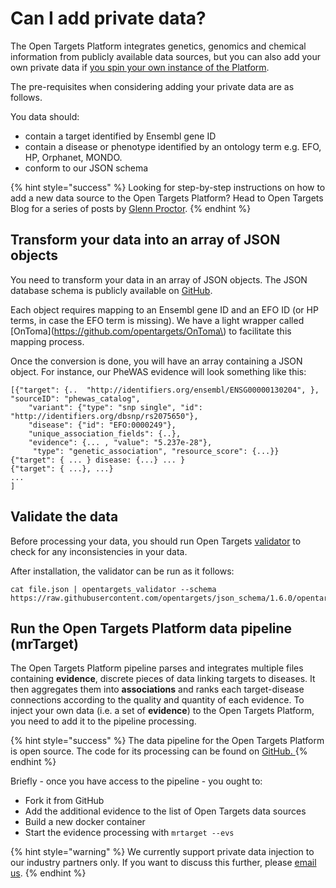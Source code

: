 # Can I add private data?

The Open Targets Platform integrates genetics, genomics and chemical information from publicly available data sources, but you can also add your own private data if [you spin your own instance of the Platform](https://docs.targetvalidation.org/faq/spin-your-own-instance).

The  pre-requisites when considering adding your private data are as follows. 

You data should:

* contain a target identified by Ensembl gene ID
* contain a disease or phenotype identified by an ontology term e.g. EFO, HP, Orphanet, MONDO.
* conform to our JSON schema

{% hint style="success" %}
Looking for step-by-step instructions on how to add a new data source to the Open Targets Platform? Head to Open Targets Blog for a series of posts by [Glenn Proctor](http://blog.opentargets.org/author/glennproctor/).
{% endhint %}

## Transform your data into an array of JSON objects

You need to transform your data in an array of JSON objects. The JSON database schema is publicly available on [GitHub](https://github.com/opentargets/json_schema).

Each object requires mapping to an Ensembl gene ID and an EFO ID \(or HP terms, in case the EFO term is missing\). We have a light wrapper called [OnToma](https://github.com/opentargets/OnToma\) to facilitate this mapping process.

Once the conversion is done, you will have an array containing a JSON object. For instance, our PheWAS evidence will look something like this:

```text
[{"target": {..  "http://identifiers.org/ensembl/ENSG00000130204", }, "sourceID": "phewas_catalog", 
    "variant": {"type": "snp single", "id": "http://identifiers.org/dbsnp/rs2075650"}, 
    "disease": {"id": "EFO:0000249"}, 
    "unique_association_fields": {..}, 
    "evidence": {... , "value": "5.237e-28"}, 
     "type": "genetic_association", "resource_score": {...}}
{"target": { ... } disease: {...} ... }
{"target": { ...}, ...}
...
]
```

## Validate the data

Before processing your data, you should run Open Targets [validator](https://github.com/opentargets/validator) to check for any inconsistencies in your data.

After installation, the validator can be run as it follows:

```text
cat file.json | opentargets_validator --schema https://raw.githubusercontent.com/opentargets/json_schema/1.6.0/opentargets.json
```

## Run the Open Targets Platform data pipeline \(mrTarget\)

The Open Targets Platform pipeline parses and integrates multiple files containing **evidence**, discrete pieces of data linking targets to diseases. It then aggregates them into **associations** and ranks each target-disease connections according to the quality and quantity of each evidence. To inject your own data \(i.e. a set of **evidence**\) to the Open Targets Platform, you need to add it to the pipeline processing.

{% hint style="success" %}
The data pipeline for the Open Targets Platform is open source. The code for its processing can be found on [GitHub. ](https://github.com/opentargets/data_pipeline)
{% endhint %}

Briefly - once you have access to the pipeline - you ought to:

* Fork it from GitHub
* Add the additional evidence to the list of Open Targets data sources
* Build a new docker container
* Start the evidence processing with `mrtarget --evs`

{% hint style="warning" %}
We currently support private data injection to our industry partners only. If you want to discuss this further, please [email us](mailto:support@targetvalidation.org).
{% endhint %}

## 


